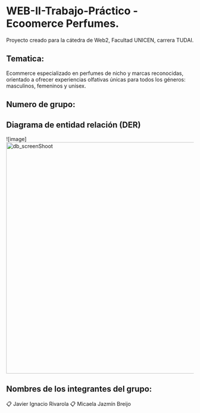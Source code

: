 # WEB-II-Trabajo-Práctico - Ecoomerce Perfumes.
Proyecto creado para la cátedra de Web2, Facultad UNICEN, carrera TUDAI.

## Tematica:
Ecommerce especializado en perfumes de nicho y marcas reconocidas, orientado a ofrecer experiencias olfativas únicas para todos los géneros: masculinos, femeninos y unisex.

## Numero de grupo: 

## Diagrama de entidad relación (DER)

![image]<img width="529" height="622" alt="db_screenShoot" src="https://github.com/user-attachments/assets/38c9a959-e49a-4686-a25c-ce7ad4824b64" />

## Nombres de los integrantes del grupo: 
📋 Javier Ignacio Rivarola
📋 Micaela Jazmín Breijo






